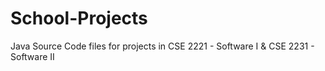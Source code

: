 # School-Projects
Java Source Code files for projects in CSE 2221 - Software I & CSE 2231 - Software II

